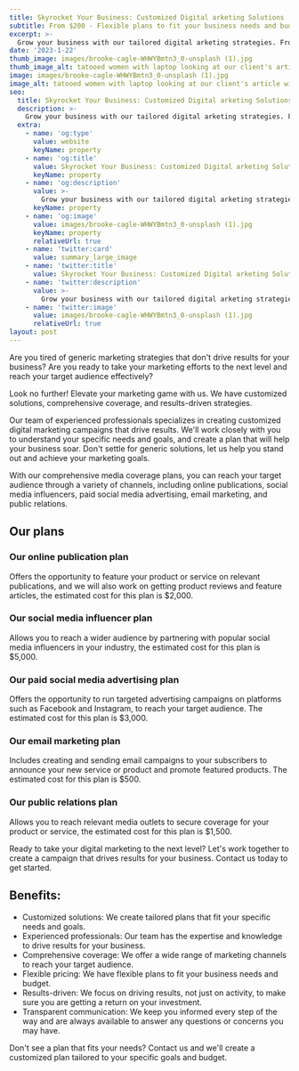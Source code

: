 ```yaml
---
title: Skyrocket Your Business: Customized Digital arketing Solutions
subtitle: From $200 - Flexible plans to fit your business needs and budget
excerpt: >-
  Grow your business with our tailored digital arketing strategies. From online publications to social media influencers, well help you reach your target audience and achieve your marketing goals. Contact us today to learn more.
date: '2023-1-22'
thumb_image: images/brooke-cagle-WHWYBmtn3_0-unsplash (1).jpg
thumb_image_alt: tatooed women with laptop looking at our client's article with a smile on her face
image: images/brooke-cagle-WHWYBmtn3_0-unsplash (1).jpg
image_alt: tatooed women with laptop looking at our client's article with a smile on her face
seo:
  title: Skyrocket Your Business: Customized Digital arketing Solutions
  description: >-
    Grow your business with our tailored digital arketing strategies. From online publications to social media influencers, well help you reach your target audience and achieve your marketing goals. Contact us today to learn more.
  extra:
    - name: 'og:type'
      value: website
      keyName: property
    - name: 'og:title'
      value: Skyrocket Your Business: Customized Digital arketing Solutions
      keyName: property
    - name: 'og:description'
      value: >-
        Grow your business with our tailored digital arketing strategies. From online publications to social media influencers, well help you reach your target audience and achieve your marketing goals. Contact us today to learn more.
      keyName: property
    - name: 'og:image'
      value: images/brooke-cagle-WHWYBmtn3_0-unsplash (1).jpg
      keyName: property
      relativeUrl: true
    - name: 'twitter:card'
      value: summary_large_image
    - name: 'twitter:title'
      value: Skyrocket Your Business: Customized Digital arketing Solutions
    - name: 'twitter:description'
      value: >-
        Grow your business with our tailored digital arketing strategies. From online publications to social media influencers, well help you reach your target audience and achieve your marketing goals. Contact us today to learn more.
    - name: 'twitter:image'
      value: images/brooke-cagle-WHWYBmtn3_0-unsplash (1).jpg
      relativeUrl: true
layout: post
---
```


Are you tired of generic marketing strategies that don't drive results for your business? Are you ready to take your marketing efforts to the next level and reach your target audience effectively?

Look no further! Elevate your marketing game with us. We have customized solutions, comprehensive coverage, and results-driven strategies.

Our team of experienced professionals specializes in creating customized digital marketing campaigns that drive results. We'll work closely with you to understand your specific needs and goals, and create a plan that will help your business soar. Don't settle for generic solutions, let us help you stand out and achieve your marketing goals. 

With our comprehensive media coverage plans, you can reach your target audience through a variety of channels, including online publications, social media influencers, paid social media advertising, email marketing, and public relations.

## Our plans

### Our online publication plan 
Offers the opportunity to feature your product or service on relevant publications, and we will also work on getting product reviews and feature articles, the estimated cost for this plan is $2,000.

### Our social media influencer plan
Allows you to reach a wider audience by partnering with popular social media influencers in your industry, the estimated cost for this plan is $5,000.

### Our paid social media advertising plan
Offers the opportunity to run targeted advertising campaigns on platforms such as Facebook and Instagram, to reach your target audience. The estimated cost for this plan is $3,000.

### Our email marketing plan
Includes creating and sending email campaigns to your subscribers to announce your new service or product and promote featured products. The estimated cost for this plan is $500.

### Our public relations plan
Allows you to reach relevant media outlets to secure coverage for your product or service, the estimated cost for this plan is $1,500.

Ready to take your digital marketing to the next level? Let's work together to create a campaign that drives results for your business. Contact us today to get started.

## Benefits:

- Customized solutions: We create tailored plans that fit your specific needs and goals.
- Experienced professionals: Our team has the expertise and knowledge to drive results for your business.
- Comprehensive coverage: We offer a wide range of marketing channels to reach your target audience.
- Flexible pricing: We have flexible plans to fit your business needs and budget.
- Results-driven: We focus on driving results, not just on activity, to make sure you are getting a return on your investment.
- Transparent communication: We keep you informed every step of the way and are always available to answer any questions or concerns you may have.


Don't see a plan that fits your needs? Contact us and we'll create a customized plan tailored to your specific goals and budget.
